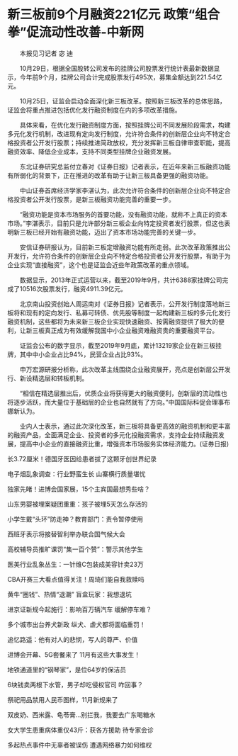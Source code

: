 # 新三板前9个月融资221亿元 政策“组合拳”促流动性改善-中新网

　　本报见习记者 宓 迪

　　10月29日，根据全国股转公司发布的挂牌公司股票发行统计表最新数据显示，今年前9个月，挂牌公司合计完成股票发行495次，募集金额达到221.54亿元。

　　10月25日，证监会启动全面深化新三板改革。按照新三板改革的总体思路，证监会将重点推进包括优化发行融资制度在内的多项改革措施。

　　具体来看，在优化发行融资制度方面，按照挂牌公司不同发展阶段需求，构建多元化发行机制，改进现有定向发行制度，允许符合条件的创新层企业向不特定合格投资者公开发行股票；持续推进简政放权，充分发挥新三板自律审查职能，提高融资效率、降低企业成本，支持不同类型挂牌企业融资发展。

　　东北证券研究总监付立春对《证券日报》记者表示，在近年来新三板融资功能有所弱化的背景下，正在推进的改革有助于让新三板具备更强的融资功能。

　　中山证券首席经济学家李湛认为，此次允许符合条件的创新层企业向不特定合格投资者公开发行股票，是新三板融资功能完善的重要一步。

　　“融资功能是资本市场服务的首要功能，没有融资功能，就称不上真正的资本市场。”李湛表示，目前只是允许部分新三板企业向特定投资者发行股票，但这也表明新三板已经开始有融资功能，迈出了资本市场功能完善的关键一步。

　　安信证券研报认为，目前新三板定增融资功能有所走弱。此次改革政策推出公开发行，允许符合条件的创新层企业向不特定合格投资者公开发行股票，有助于为企业实现“直接融资”，这个也是证监会近些年政策改革的重点领域。

　　数据显示，2013年正式运营以来，截至2019年9月，共计6388家挂牌公司完成了10516次股票发行，融资4911.39亿元。

　　北京南山投资创始人周运南对《证券日报》记者表示，公开发行制度落地新三板将和现有的定向发行、私募可转债、优先股等制度一起构建新三板的多元化发行融资机制，这些都将为未来新三板企业实现快速融资、按需融资提供了极大的便利，让新三板真正成为有效缓解我国中小企业融资难融资贵的重要融资平台。

　　证监会公布的数字显示，截至2019年9月底，累计13219家企业在新三板挂牌，其中中小企业占比94%，民营企业占比93%。

　　申万宏源研报分析称，此次改革主线围绕企业融资展开，亮点是创新层公开发行、新设精选层和转板机制。

　　“相信在精选层推出后，优质企业将获得更大的融资便利，创新层的流动性也将逐步活跃，而大量位于基础层的企业也自然就有了方向。”中国国际科促会理事布娜新认为。

　　业内人士表示，通过此次深化改革，新三板将具备更高效的融资机制和更丰富的融资产品，全面满足企业、投资者的多元化投融资需求，支持企业持续融资发展，提高中小企业的直接融资比重，增强资本市场服务实体经济能力。(证券日报)

长3.72厘米！德国牙医因给患者拔了这颗牙创世界纪录

电子烟乱象调查：行业野蛮生长 山寨横行质量堪忧

独家先睹！进博会国家展，15个主宾国最想秀些啥？  

山东男婴被埋案疑团重重：孩子被埋5天怎么存活的

小学生戴“头环”防走神？教育部门：责令暂停使用

西班牙表示将接替智利举办联合国气候大会

高校辅导员推旷课罚“集一百个赞”：警示其他学生

医美行业乱象丛生：一针维C包装成美容针卖23万

CBA开赛三大看点值得关注！周琦们能自我救赎吗

黄牛“圈钱”、热情“退潮” 盲盒玩家：我想退坑

进京证新规今起施行：影响百万辆汽车 缓解停车难？

多个城市出台养犬新政 纵犬、虐犬都将面临重罚！

追忆路遥：他有对人的悲悯，写人的尊严、价值

进博会开幕、5G套餐来了 11月有这些大事发生！

地铁通道里的“钢琴家”，是位64岁的保洁员

6块钱卖两根下水管，男子却吃侵权官司 咋回事？

祭祀用品禁用人民币图样，11月新规来了

双皮奶、西米露、龟苓膏…别拦我，我要去广东喝糖水

女大学生患重病体重仅43斤：获各方援助 待专家会诊

多起热点事件中无辜者被误伤 遭遇网络暴力如何维权
